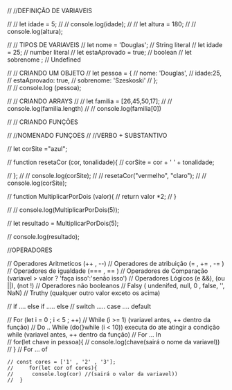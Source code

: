 // //DEFINIÇÃO DE VARIAVEIS

// // let idade = 5;
// // console.log(idade);
// // let altura = 180;
// // console.log(altura);


// //  TIPOS DE VARIAVEIS
// let nome = 'Douglas';     // String literal
// let idade = 25;           // number literal
// let estaAprovado = true;  // boolean
// let sobrenome ;           // Undefined

// // CRIANDO UM OBJETO
// let pessoa = {
//     nome: 'Douglas',
//     idade:25,
//     estaAprovado: true,
//     sobrenome: 'Szeskoski'
// };  
// // console.log (pessoa);

// // CRIANDO ARRAYS 
// // let familia = [26,45,50,17];
// // console.log(familia.length)
// // console.log(familia[0])

// // CRIANDO FUNÇÕES

// //NOMENADO FUNÇOES
// //VERBO + SUBSTANTIVO

// let corSite ="azul"; 

// function resetaCor (cor, tonalidade){
//     corSite = cor + ' ' + tonalidade;


// };
// // console.log(corSite);
// // resetaCor("vermelho", "claro");
// // console.log(corSite);

// function MultiplicarPorDois (valor){
//     return valor *2;
// }
 
// // console.log(MultiplicarPorDois(5));

// let resultado = MultiplicarPorDois(5);

// console.log(resultado);


//OPERADORES

// Operadores Aritmeticos   (++ , --)
// Operadores de atribuição (= , += , -= )
// Operadores de igualdade  (=== , == )
// Operadores de Comparação (variavel > valor ? 'faça isso':'senão isso')
// Operadores Lógicos (e &&), (ou ||), (not !)
// Operadores não booleanos 
        // Falsy ( undenifed, null, 0 , false, '', NaN)
        // Truthy (qualquer outro valor exceto os acima)


// if ....  else if ..... else
// switch ..... case .... default

// For      (let i = 0 ; i < 5 ; ++)
// While    (i >= 1) (variavel antes,  ++ dentro da função)
// Do .. While  (do{}while (i < 10)) executa do ate atingir a condição while (variavel antes,  ++ dentro da função)
// For ... In   
    // for(let chave in pessoa){
    //     console.log(chave(sairá o nome da variavel))
    // }
// For ... of


    // const cores = ['1' , '2' , '3'];
    //     for(let cor of cores){
    //      console.log(cor) //(sairá o valor da variavel))
    //  }
